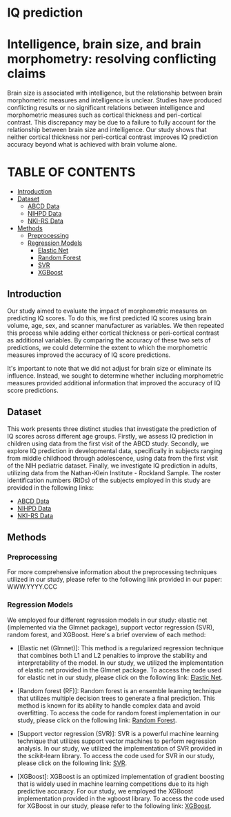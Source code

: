 # IQ prediction

# Intelligence, brain size, and brain morphometry: resolving conflicting claims


Brain size is associated with intelligence, but the relationship between brain morphometric measures and intelligence is unclear. Studies have produced conflicting results or no significant relations between intelligence and morphometric measures such as cortical thickness and peri-cortical contrast. This discrepancy may be due to a failure to fully account for the relationship between brain size and intelligence. Our study shows that neither cortical thickness nor peri-cortical contrast improves IQ prediction accuracy beyond what is achieved with brain volume alone.

**TABLE OF CONTENTS**
===================================
- [Introduction](#introduction)
- [Dataset](#dataset)
  - [ABCD Data](#dataset)
  - [NIHPD Data](#dataset)
  - [NKI-RS Data](#dataset)
- [Methods](#methods)
  - [Preprocessing](#methods)
  - [Regression Models](#methods)
    - [Elastic Net](#methods)
    - [Random Forest](#methods)
    - [SVR](#methods)
    - [XGBoost](#methods)


## Introduction

Our study aimed to evaluate the impact of morphometric measures on predicting IQ scores. To do this, we first predicted IQ scores using brain volume, age, sex, and scanner manufacturer as variables. We then repeated this process while adding either cortical thickness or peri-cortical contrast as additional variables. By comparing the accuracy of these two sets of predictions, we could determine the extent to which the morphometric measures improved the accuracy of IQ score predictions.

It's important to note that we did not adjust for brain size or eliminate its influence. Instead, we sought to determine whether including morphometric measures provided additional information that improved the accuracy of IQ score predictions.


## Dataset

This work presents three distinct studies that investigate the prediction of IQ scores across different age groups. Firstly, we assess IQ prediction in children using data from the first visit of the ABCD study. Secondly, we explore IQ prediction in developmental data, specifically in subjects ranging from middle childhood through adolescence, using data from the first visit of the NIH pediatric dataset. Finally, we investigate IQ prediction in adults, utilizing data from the Nathan-Klein Institute - Rockland Sample.
The roster identification numbers (RIDs) of the subjects employed in this study are provided in the following links:
- [ABCD Data](/Dataset/ABCD%20Data/)
- [NIHPD Data](/Dataset/NIHPD%20Data/)
- [NKI-RS Data](/Dataset/NKI-RS%20Data/)
## Methods

### Preprocessing
For more comprehensive information about the preprocessing techniques utilized in our study, please refer to the following link provided in our paper: WWW.YYYY.CCC

### Regression Models
We employed four different regression models in our study: elastic net (implemented via the Glmnet package), support vector regression (SVR), random forest, and XGBoost. Here's a brief overview of each method:

- [Elastic net (Glmnet)]: This method is a regularized regression technique that combines both L1 and L2 penalties to improve the stability and interpretability of the model. In our study, we utilized the implementation of elastic net provided in the Glmnet package. To access the code used for elastic net in our study, please click on the following link: [Elastic Net](/Regression%20Models/Elastic%20Net/).
- [Random forest (RF)]: Random forest is an ensemble learning technique that utilizes multiple decision trees to generate a final prediction. This method is known for its ability to handle complex data and avoid overfitting. To access the code for random forest implementation in our study, please click on the following link: [Random Forest](/Regression%20Models/Random%20Forest/).

- [Support vector regression (SVR)]: SVR is a powerful machine learning technique that utilizes support vector machines to perform regression analysis. In our study, we utilized the implementation of SVR provided in the scikit-learn library. To access the code used for SVR in our study, please click on the following link: [SVR](/Regression%20Models/SVR/).
- [XGBoost]: XGBoost is an optimized implementation of gradient boosting that is widely used in machine learning competitions due to its high predictive accuracy. For our study, we employed the XGBoost implementation provided in the xgboost library. To access the code used for XGBoost in our study, please refer to the following link: [XGBoost](/Regression%20Models/XGBoost/).


